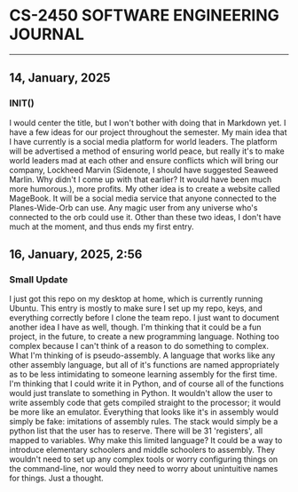 # CS-2450 SOFTWARE ENGINEERING JOURNAL
---
## 14, January, 2025
### INIT()
I would center the title, but I won't bother with doing that in Markdown yet. I have a few ideas for our project throughout the semester. My main idea that I have currently is a social media platform
for world leaders. The platform will be advertised a method of ensuring world peace, but really it's to make world leaders mad at each other and ensure conflicts which will bring our company, Lockheed 
Marvin (Sidenote, I should have suggested Seaweed Marlin. Why didn't I come up with that earlier? It would have been much more humorous.), more profits. My other idea is to create a website called 
MageBook. It will be a social media service that anyone connected to the Planes-Wide-Orb can use. Any magic user from any universe who's connected to the orb could use it. Other than these two ideas, I 
don't have much at the moment, and thus ends my first entry.

## 16, January, 2025, 2:56
### Small Update
I just got this repo on my desktop at home, which is currently running Ubuntu. This entry is mostly to make sure I set up my repo, keys, and everything correctly before I clone the team repo. I just
want to document another idea I have as well, though. I'm thinking that it could be a fun project, in the future, to create a new programming language. Nothing too complex because I can't think of
a reason to do something to complex. What I'm thinking of is pseudo-assembly. A language that works like any other assembly language, but all of it's functions are named appropriately as to be less
intimidating to someone learning assembly for the first time. I'm thinking that I could write it in Python, and of course all of the functions would just translate to something in Python. It wouldn't
allow the user to write assembly code that gets compiled straight to the processor; it would be more like an emulator. Everything that looks like it's in assembly would simply be fake: imitations of
assembly rules. The stack would simply be a python list that the user has to reserve. There will be 31 'registers', all mapped to variables. Why make this limited language? It could be a way to
introduce elementary schoolers and middle schoolers to assembly. They wouldn't need to set up any complex tools or worry configuring things on the command-line, nor would they need to worry about
unintuitive names for things. Just a thought.
